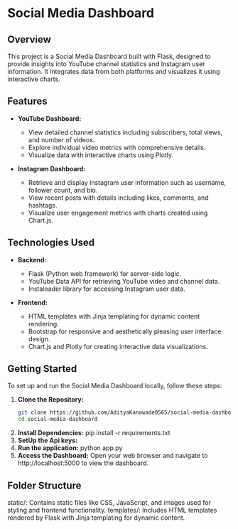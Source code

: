 # Social Media Dashboard

## Overview

This project is a Social Media Dashboard built with Flask, designed to provide insights into YouTube channel statistics and Instagram user information. It integrates data from both platforms and visualizes it using interactive charts.

## Features

- **YouTube Dashboard:**
  - View detailed channel statistics including subscribers, total views, and number of videos.
  - Explore individual video metrics with comprehensive details.
  - Visualize data with interactive charts using Plotly.

- **Instagram Dashboard:**
  - Retrieve and display Instagram user information such as username, follower count, and bio.
  - View recent posts with details including likes, comments, and hashtags.
  - Visualize user engagement metrics with charts created using Chart.js.

## Technologies Used

- **Backend:**
  - Flask (Python web framework) for server-side logic.
  - YouTube Data API for retrieving YouTube video and channel data.
  - Instaloader library for accessing Instagram user data.

- **Frontend:**
  - HTML templates with Jinja templating for dynamic content rendering.
  - Bootstrap for responsive and aesthetically pleasing user interface design.
  - Chart.js and Plotly for creating interactive data visualizations.

## Getting Started

To set up and run the Social Media Dashboard locally, follow these steps:

1. **Clone the Repository:**
   ```bash
   git clone https://github.com/AdityaKanawade0565/social-media-dashboard.git
   cd social-media-dashboard
2. **Install Dependencies:**
    pip install -r requirements.txt
3. **SetUp the Api keys:**
4. **Run the application:**
     python app.py
5. **Access the Dashboard:**
   Open your web browser and navigate to http://localhost:5000 to view the dashboard.

## Folder Structure

static/: Contains static files like CSS, JavaScript, and images used for styling and frontend functionality.
templates/: Includes HTML templates rendered by Flask with Jinja templating for dynamic content.
